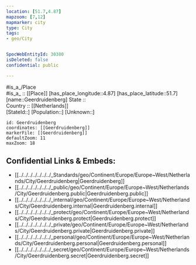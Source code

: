 ```yaml
---
location: [51.7,4.87] 
mapzoom: [7,12] 
mapmarker: city 
type: City
tags:
- geo/City


SpocWebEntityId: 30380
isDeleted: false
confidential: public

---
```

#is_a_/Place  
#is_a_ :: [[Place]] 
[has_place_longitude::4.87] 
[has_place_latitude::51.7] 
[name::Geerdruidenberg] 
State ::  
Country :: [[Netherlands]]  
[StateId::] 
[Population::] 
[Unknown::] 


```leaflet
id: Geerdruidenberg
coordinates: [[Geerdruidenberg]] 
markerFile: [[Geerdruidenberg]] 
defaultZoom: 11 
maxZoom: 18
```


## Confidential Links & Embeds: 
- [[../../../../../../../_Standards/geo/Continent/Europe/Europe~West/Netherlands/City/Geerdruidenberg|Geerdruidenberg]] 
- [[../../../../../../../_public/geo/Continent/Europe/Europe~West/Netherlands/City/Geerdruidenberg.public|Geerdruidenberg.public]] 
- [[../../../../../../../_internal/geo/Continent/Europe/Europe~West/Netherlands/City/Geerdruidenberg.internal|Geerdruidenberg.internal]] 
- [[../../../../../../../_protect/geo/Continent/Europe/Europe~West/Netherlands/City/Geerdruidenberg.protect|Geerdruidenberg.protect]] 
- [[../../../../../../../_private/geo/Continent/Europe/Europe~West/Netherlands/City/Geerdruidenberg.private|Geerdruidenberg.private]] 
- [[../../../../../../../_personal/geo/Continent/Europe/Europe~West/Netherlands/City/Geerdruidenberg.personal|Geerdruidenberg.personal]] 
- [[../../../../../../../_secret/geo/Continent/Europe/Europe~West/Netherlands/City/Geerdruidenberg.secret|Geerdruidenberg.secret]] 
